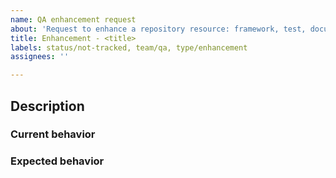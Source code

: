 ```yaml
---
name: QA enhancement request
about: 'Request to enhance a repository resource: framework, test, documentation ...'
title: Enhancement - <title>
labels: status/not-tracked, team/qa, type/enhancement
assignees: ''

---
```


<!-- Important: No section may be left blank. -->

## Description
<!-- Describe the module or behavior to be improved -->

### Current behavior
<!-- Describe current behavior -->

### Expected behavior
<!-- Describe the expected behavior after the proposed improvement-->
